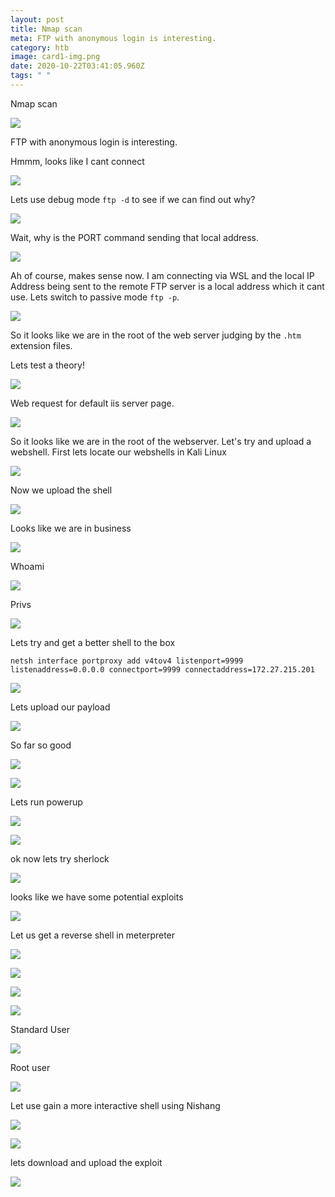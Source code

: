 ```yaml
---
layout: post
title: Nmap scan
meta: FTP with anonymous login is interesting.
category: htb
image: card1-img.png
date: 2020-10-22T03:41:05.960Z
tags: " "
---
```

Nmap scan

![](nmap-scan.png)

FTP with anonymous login is interesting. 

Hmmm, looks like I cant connect

![](ftp-error-conecting.png)

Lets use debug mode `ftp -d` to see if we can find out why?

![](ftp-debug-mode.png)

Wait, why is the PORT command sending that local address.

![](local-ip-address-comparison.png)

Ah of course, makes sense now. I am connecting via WSL and the local IP Address being sent to the remote FTP server is a local address which it cant use. Lets switch to passive mode `ftp -p`.

![](ftp-passive-mode-connection.png)

So it looks like we are in the root of the web server judging by the `.htm` extension files. 

Lets test a theory!

![](welcome-image-webserver-root.png)

Web request for default iis server page.

![](invoke-webrequest-default-server-page.png)

So it looks like we are in the root of the webserver. Let's try and upload a webshell. First lets locate our webshells in Kali Linux

![](webshell-aspx.png)

Now we upload the shell

![](upload-web-shell.png)

Looks like we are in business

![](webshell-in-browser.png)

Whoami

![](whoami.png)


Privs

![](privilleges.png)

Lets try and get a better shell to the box

```
netsh interface portproxy add v4tov4 listenport=9999 listenaddress=0.0.0.0 connectport=9999 connectaddress=172.27.215.201
```

![](empire-listener-stager.png)

Lets upload our payload

![](upload-payload.png)

So far so good 

![](payload-uploaded.png)

![](empire-shell.png)

Lets run powerup

![](powerup.png)

![](no-powerup-checks.png)

ok now lets try sherlock 

![](sherlock.png)


looks like we have some potential exploits

![](potential-exploits.png)

Let us get a reverse shell in meterpreter

![](create-reverse-shell-aspx.png)



![](meterpreter-shell.png)


![](local-privesc.png)

![](local-privesc-exploit.png)

Standard User

![](stduser.png)


Root user

![](root-user.png)
























Let use gain a more interactive shell using Nishang

![](nishang-tcp-listener.png)

![](invoke-web-shell.png)





lets download and upload the exploit 

![](uploading-exploit.png)